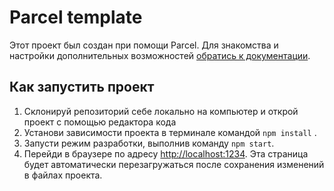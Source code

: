 # Parcel template

Этот проект был создан при помощи Parcel. Для знакомства и настройки
дополнительных возможностей [обратись к документации](https://parceljs.org/).

## Как запустить проект

1. Склонируй репозиторий себе локально на компьютер и открой проект с помощью
   редактора кода
2. Установи зависимости проекта в терминале командой `npm install` .
3. Запусти режим разработки, выполнив команду `npm start`.
4. Перейди в браузере по адресу [http://localhost:1234](http://localhost:1234).
   Эта страница будет автоматически перезагружаться после сохранения изменений в
   файлах проекта.
